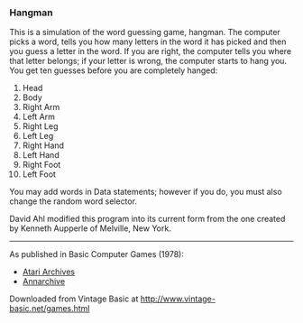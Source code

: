 ### Hangman

This is a simulation of the word guessing game, hangman. The computer picks a word, tells you how many letters in the word it has picked and then you guess a letter in the word. If you are right, the computer tells you where that letter belongs; if your letter is wrong, the computer starts to hang you. You get ten guesses before you are completely hanged:
1. Head
2. Body
3. Right Arm
4. Left Arm
5. Right Leg
6. Left Leg
7. Right Hand
8. Left Hand
9. Right Foot
10. Left Foot

You may add words in Data statements; however if you do, you must also change the random word selector.

David Ahl modified this program into its current form from the one created by Kenneth Aupperle of Melville, New York.

---

As published in Basic Computer Games (1978):
- [Atari Archives](https://www.atariarchives.org/basicgames/showpage.php?page=80)
- [Annarchive](https://annarchive.com/files/Basic_Computer_Games_Microcomputer_Edition.pdf#page=95)

Downloaded from Vintage Basic at
http://www.vintage-basic.net/games.html
